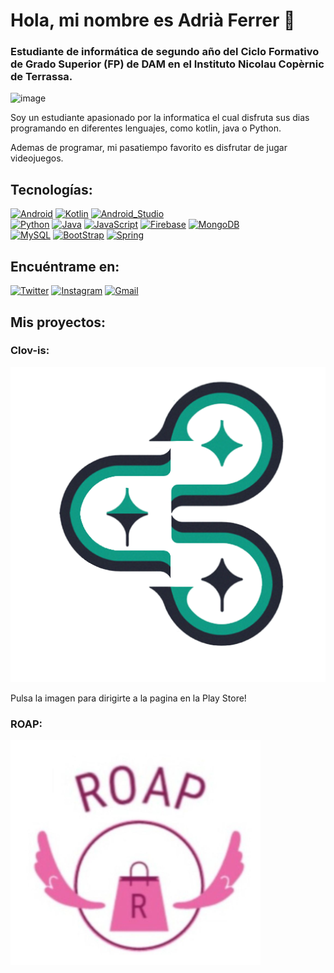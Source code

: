 # Hola, mi nombre es Adrià Ferrer 👋
### Estudiante de informática de segundo año del Ciclo Formativo de Grado Superior (FP) de DAM en el Instituto Nicolau Copèrnic de Terrassa.

![image](https://user-images.githubusercontent.com/99873094/214165529-027c3d09-f4bd-45b3-8d23-358b60fb98f6.png)

Soy un estudiante apasionado por la informatica el cual disfruta sus dias programando en diferentes lenguajes, como kotlin, java o Python.

Ademas de programar, mi pasatiempo favorito es disfrutar de jugar videojuegos.



## Tecnologías:
[![Android](https://img.shields.io/badge/Android-3DDC84?style=for-the-badge&logo=android&logoColor=white&labelColor=101010)]()
[![Kotlin](https://img.shields.io/badge/Kotlin-0095D5?style=for-the-badge&logo=kotlin&logoColor=white&labelColor=101010)]()
[![Android_Studio](https://img.shields.io/badge/Android_Studio-3DDC84?style=for-the-badge&logo=android-studio&logoColor=white&labelColor=101010)]()
</br>
[![Python](https://img.shields.io/badge/Python-yellow?style=for-the-badge&logo=python&logoColor=white&labelColor=101010)]()
[![Java](https://img.shields.io/badge/Java-007396?style=for-the-badge&logo=java&logoColor=white&labelColor=101010)]()
[![JavaScript](https://img.shields.io/badge/JavaScript-F7DF1E?style=for-the-badge&logo=javascript&logoColor=white&labelColor=101010)]()
[![Firebase](https://img.shields.io/badge/Firebase-FFCA28?style=for-the-badge&logo=firebase&logoColor=white&labelColor=101010)]()
[![MongoDB](https://img.shields.io/badge/MongoDB-47A248?style=for-the-badge&logo=mongodb&logoColor=white&labelColor=101010)]()
<br>
[![MySQL](https://img.shields.io/badge/MySQL-4479A1?style=for-the-badge&logo=mysql&logoColor=white&labelColor=101010)]()
[![BootStrap](https://img.shields.io/badge/Bootstrap-563D?style=for-the-badge&logo=bootstrap&logoColor=white&labelColor=101010)]()
[![Spring](https://img.shields.io/badge/Spring-6DB33F?style=for-the-badge&logo=spring&logoColor=white&labelColor=101010)]()

## Encuéntrame en:

[![Twitter](https://img.shields.io/badge/Twitter-@adria432018-1DA1F2?style=for-the-badge&logo=twitter&logoColor=white&labelColor=101010)](https://twitter.com/adria432018)
[![Instagram](https://img.shields.io/badge/Instagram-@adrixsev-E4405F?style=for-the-badge&logo=instagram&logoColor=white&labelColor=101010)](https://instagram.com/adrixsev)
[![Gmail](https://img.shields.io/badge/Gmail-adriaferrer16@gmail.com-D14836?style=for-the-badge&logo=gmail&logoColor=white&labelColor=101010)](adriaferrer16@gmail.com)

## Mis proyectos:
### Clov-is:

[![image](https://github.com/Adrixcven/Adrixcven/blob/main/logo_clovis_final.png)](https://play.google.com/store/apps/details?id=cat.copernic.clovis)

Pulsa la imagen para dirigirte a la pagina en la Play Store!

### ROAP:

![image](https://github.com/Adrixcven/Adrixcven/blob/main/roap_logo.png)
